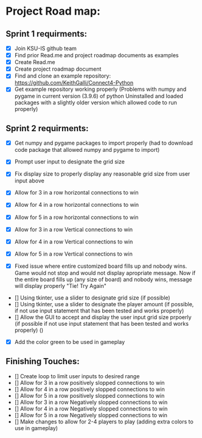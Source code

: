 # Project Road map:

## Sprint 1 requirments:

- [x] Join KSU-IS github team
- [x] Find prior Read.me and project roadmap documents as examples
- [x] Create Read.me
- [x] Create project roadmap document
- [x] Find and clone an example repository: https://github.com/KeithGalli/Connect4-Python 
- [x] Get example repository working properly 
   (Problems with numpy and pygame in current version (3.9.6) of python
   Uninstalled and loaded packages with a slightly older version which allowed code to run properly)
   
## Sprint 2 requirments:
- [x] Get numpy and pygame packages to import properly
   (had to download code package that allowed numpy and pygame to import)
- [x] Prompt user input to designate the grid size
- [x] Fix display size to properly display any reasonable grid size from user input above
- [x] Allow for 3 in a row horizontal connections to win 
- [x] Allow for 4 in a row horizontal connections to win
- [x] Allow for 5 in a row horizontal connections to win
- [x] Allow for 3 in a row Vertical connections to win 
- [x] Allow for 4 in a row Vertical connections to win
- [x] Allow for 5 in a row Vertical connections to win
 
- [x] Fixed issue where entire customized board fills up and nobody wins. Game would not stop and would not display apropriate message. Now if the entire board fills up (any size of board) and nobody wins, message will display properly "Tie! Try Again"

- [] Using tkinter, use a slider to designate grid size (if possible)
- [] Using tkinter, use a slider to designate the player amount (if possible, if not use input statement that has been tested and works properly) 
- [] Allow the GUI to accept and display the user input grid size prpoerly (if possible if not use input statement that has been tested and works properly)
    ()
- [x] Add the color green to be used in gameplay


## Finishing Touches:
- [] Create loop to limit user inputs to desired range
- [] Allow for 3 in a row positively slopped connections to win 
- [] Allow for 4 in a row positively slopped connections to win
- [] Allow for 5 in a row positively slopped connections to win
- [] Allow for 3 in a row Negatively slopped connections to win 
- [] Allow for 4 in a row Negatively slopped connections to win
- [] Allow for 5 in a row Negatively slopped connections to win
- [] Make changes to allow for 2-4 players to play (adding extra colors to use in gameplay)




